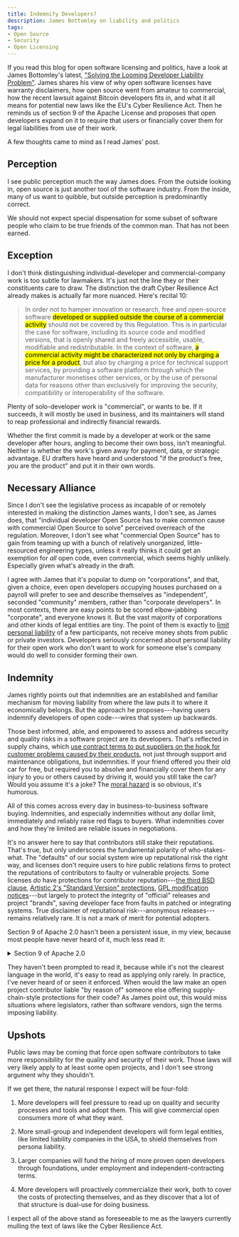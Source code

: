 ```yaml
---
title: Indemnify Developers?
description: James Bottomley on liability and politics
tags:
- Open Source
- Security
- Open Licensing
---
```


If you read this blog for open software licensing and politics, have a look at James Bottomley's latest, ["Solving the Looming Developer Liability Problem"](https://blog.hansenpartnership.com/solving-the-looming-developer-liability-problem/).  James shares his view of why open software licenses have warranty disclaimers, how open source went from amateur to commercial, how the recent lawsuit against Bitcoin developers fits in, and what it all means for potential new laws like the EU's Cyber Resilience Act.  Then he reminds us of section 9 of the Apache License and proposes that open developers expand on it to require that users or financially cover them for legal liabilities from use of their work.

A few thoughts came to mind as I read James' post.

## Perception

I see public perception much the way James does.  From the outside looking in, open source is just another tool of the software industry.  From the inside, many of us want to quibble, but outside perception is predominantly correct.

We should not expect special dispensation for some subset of software people who claim to be true friends of the common man.  That has not been earned.

## Exception

I don't think distinguishing individual-developer and commercial-company work is too subtle for lawmakers.  It's just not the line they or their constituents care to draw.  The distinction the draft Cyber Resilience Act already makes is actually far more nuanced.  Here's recital 10:

> In order not to hamper innovation or research, free and open-source software <mark>developed or supplied outside the course of a commercial activity</mark> should not be covered by this Regulation.  This is in particular the case for software, including its source code and modified versions, that is openly shared and freely accessible, usable, modifiable and redistributable.  In the context of software, <mark>a commercial activity might be characterized not only by charging a price for a product</mark>, but also by charging a price for technical support services, by providing a software platform through which the manufacturer monetises other services, or by the use of personal data for reasons other than exclusively for improving the security, compatibility or interoperability of the software.

Plenty of solo-developer work is "commercial", or wants to be.  If it succeeds, it will mostly be used in business, and its maintainers will stand to reap professional and indirectly financial rewards.

Whether the first commit is made by a developer at work or the same developer after hours, angling to become their own boss, isn't meaningful.  Neither is whether the work's given away for payment, data, or strategic advantage.  EU drafters have heard and understood "if the product's free, _you_ are the product" and put it in their own words.

## Necessary Alliance

Since I don't see the legislative process as incapable of or remotely interested in making the distinction James wants, I don't see, as James does, that "individual developer Open Source has to make common cause with commercial Open Source to solve" perceived overreach of the regulation.  Moreover, I don't see what "commercial Open Source" has to gain from teaming up with a bunch of relatively unorganized, little-resourced engineering types, unless it really thinks it could get an exemption for _all_ open code, even commercial, which seems highly unlikely.  Especially given what's already in the draft.

I agree with James that it's popular to dump on "corporations", and that, given a choice, even open developers occupying houses purchased on a payroll will prefer to see and describe themselves as "independent", seconded "community" members, rather than "corporate developers".  In most contexts, there are easy points to be scored elbow-jabbing "corporate", and everyone knows it.  But the vast majority of corporations and other kinds of legal entities are tiny.  The point of them is exactly to [limit personal liability](https://en.wikipedia.org/wiki/Limited_liability) of a few participants, not receive money shots from public or private investors.  Developers seriously concerned about personal liability for their open work who don't want to work for someone else's company would do well to consider forming their own.

## Indemnity

James rightly points out that indemnities are an established and familiar mechanism for moving liability from where the law puts it to where it economically belongs.  But the approach he proposes---having users indemnify developers of open code---wires that system up backwards.

Those best informed, able, and empowered to assess and address security and quality risks in a software project are its developers.  That's reflected in supply chains, which [use contract terms to put suppliers on the hook for customer problems caused by their products](https://writing.kemitchell.com/2023/02/23/Unsolved-Security), not just through support and maintenance obligations, but indemnities.  If your friend offered you their old car for free, but required you to absolve and financially cover them for any injury to you or others caused by driving it, would you still take the car?  Would you assume it's a joke?  The [moral hazard](https://en.wikipedia.org/wiki/Moral_hazard) is so obvious, it's humorous.

All of this comes across every day in business-to-business software buying.  Indemnities, and especially indemnities without any dollar limit, immediately and reliably raise red flags to buyers.  What indemnities cover and how they're limited are reliable issues in negotiations.

It's no answer here to say that contributors still stake their reputations.  That's true, but only underscores the fundamental polarity of who-stakes-what.  The "defaults" of our social system wire up reputational risk the right way, and licenses don't require users to hire public relations firms to protect the reputations of contributors to faulty or vulnerable projects.  Some licenses _do_ have protections for contributor reputation---[the third BSD clause](https://spdx.org/licenses/BSD-3-Clause), [Artistic 2's "Standard Version" protections](https://spdx.org/licenses/Artistic-2.0), [GPL modification notices](https://www.gnu.org/licenses/gpl-3.0.en.html#license-text)---but largely to protect the integrity of "official" releases and project "brands", saving developer face from faults in patched or integrating systems.  True disclaimer of reputational risk---anonymous releases---remains relatively rare.  It is not a mark of merit for potential adopters.

Section 9 of Apache 2.0 hasn't been a persistent issue, in my view, because most people have never heard of it, much less read it:

<details>
<Summary>Section 9 of Apache 2.0</Summary>
<blockquote>
<p>While redistributing the Work or Derivative Works thereof, You may choose to offer, and charge a fee for, acceptance of support, warranty, indemnity, or other liability obligations and/or rights consistent with this License.  However, in accepting such obligations, You may act only on Your own behalf and on Your sole responsibility, not on behalf of any other Contributor, and <mark>only if You agree to indemnify, defend, and hold each Contributor harmless for any liability</mark> incurred by, or claims asserted against, such Contributor by reason of your accepting any such warranty or additional liability.</p>
</blockquote>
</details>

They haven't been prompted to read it, because while it's not the clearest language in the world, it's easy to read as applying only rarely.  In practice, I've never heard of or seen it enforced.  When would the law make an open project contributor liable "by reason of" someone else offering supply-chain-style protections for their code?  As James point out, this would miss situations where legislators, rather than software vendors, sign the terms imposing liability.

## Upshots

Public laws may be coming that force open software contributors to take more responsibility for the quality and security of their work.  Those laws will very likely apply to at least some open projects, and I don't see strong argument why they shouldn't.

If we get there, the natural response I expect will be four-fold:

1.  More developers will feel pressure to read up on quality and security processes and tools and adopt them.  This will give commercial open consumers more of what they want.

2.  More small-group and independent developers will form legal entities, like limited liability companies in the USA, to shield themselves from persona liability.

3.  Larger companies will fund the hiring of more proven open developers through foundations, under employment and independent-contracting terms.

4.  More developers will proactively commercialize their work, both to cover the costs of protecting themselves, and as they discover that a lot of that structure is dual-use for doing business.

I expect all of the above stand as foreseeable to me as the lawyers currently mulling the text of laws like the Cyber Resilience Act.
